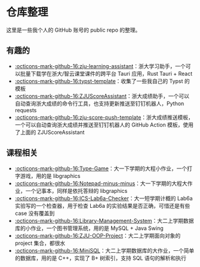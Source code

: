 # 仓库整理

这里是一些我个人的 GitHub 账号的 public repo 的整理。

## 有趣的

- [:octicons-mark-github-16:zju-learning-assistant](https://github.com/PeiPei233/zju-learning-assistant)：浙大学习助手，一个可以批量下载学在浙大/智云课堂课件的跨平台 Tauri 应用，Rust Tauri + React
- [:octicons-mark-github-16:typst-template](https://github.com/PeiPei233/typst-template)：收集了一些我自己的 Typst 的模板
- [:octicons-mark-github-16:ZJUScoreAssistant](https://github.com/PeiPei233/ZJUScoreAssistant)：浙大成绩助手，一个可以自动查询浙大成绩的命令行工具，也支持更新推送至钉钉机器人，Python requests
- [:octicons-mark-github-16:zju-score-push-template](https://github.com/PeiPei233/zju-score-push-template)：浙大成绩推送模板，一个可以自动查询浙大成绩并推送至钉钉机器人的 GitHub Action 模板，使用了上面的 ZJUScoreAssistant

## 课程相关

- [:octicons-mark-github-16:Type-Game](https://github.com/PeiPei233/Type-Game)：大一下学期的大程小作业，一个打字游戏，用的是 libgraphics
- [:octicons-mark-github-16:Notepad-minus-minus](https://github.com/PeiPei233/Notepad-minus-minus)：大一下学期的大程大作业，一个记事本，同样是依托答辩的 libgraphics
- [:octicons-mark-github-16:ICS-Lab6a-Checker](https://github.com/PeiPei233/ICS-Lab6a-Checker)：大一短学期计概的 Lab6a 实验写的一个检查器，用于检查 Lab6a 的实验结果是否正确，可惜还是有些 case 没有覆盖到
- [:octicons-mark-github-16:Library-Management-System](https://github.com/PeiPei233/Library-Management-System)：大二上学期数据库的小作业，一个图书管理系统，用的是 MySQL + Java Swing
- [:octicons-mark-github-16:ZJU-OOP-Project](https://github.com/PeiPei233/ZJU-OOP-Project)：大二上学期面向对象的 project 集合，都很水
- [:octicons-mark-github-16:MiniSQL](https://github.com/PeiPei233/MiniSQL)：大二上学期数据库的大作业，一个简单的数据库，用的是 C++，实现了 B+ 树索引，支持 SQL 语句的解析和执行
